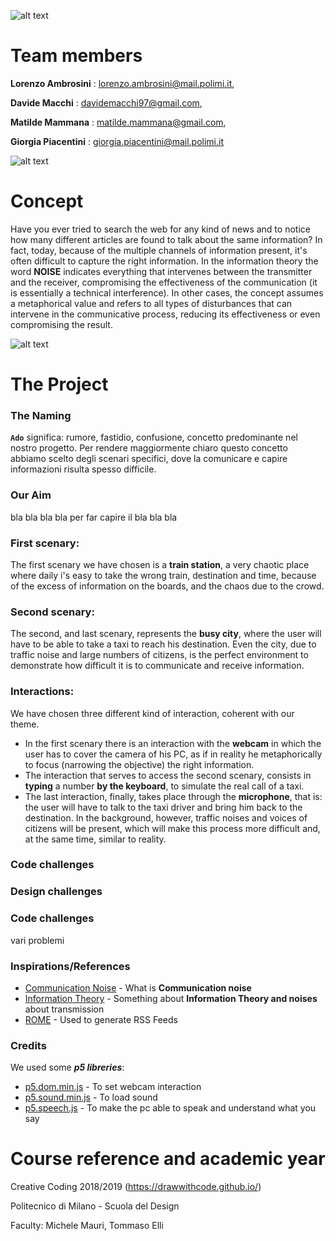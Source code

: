 ![alt text](https://github.com/drawwithcode/2018-group-work-group-08/blob/master/imgr/logo.PNG)
# Team members
**Lorenzo Ambrosini** : lorenzo.ambrosini@mail.polimi.it, 

**Davide Macchi** : davidemacchi97@gmail.com, 

**Matilde Mammana** : matilde.mammana@gmail.com, 

**Giorgia Piacentini** : giorgia.piacentini@mail.polimi.it

![alt text](https://github.com/drawwithcode/2018-group-work-group-08/blob/master/imgr/sonicear.jpg)

# Concept
Have you ever tried to search the web for any kind of news and to notice how many different articles are found to talk about the same information?
In fact, today, because of the multiple channels of information present, it's often difficult to capture the right information. 
In the information theory the word **NOISE** indicates everything that intervenes between the transmitter and the receiver, compromising the effectiveness of the communication (it is essentially a technical interference).
In other cases, the concept assumes a metaphorical value and refers to all types of disturbances that can intervene in the communicative process, reducing its effectiveness or even compromising the result.

![alt text](https://github.com/drawwithcode/2018-group-work-group-08/blob/master/imgr/schema.jpg)

# The Project

### The Naming

**`Ado`** significa: rumore, fastidio, confusione, concetto predominante nel nostro progetto.
Per rendere maggiormente chiaro questo concetto abbiamo scelto degli scenari specifici, dove la comunicare e capire informazioni risulta spesso difficile.

### Our Aim
bla bla bla bla per far capire il bla bla bla

### First scenary:
The first scenary we have chosen is a **train station**, a very chaotic place where daily i's easy to take the wrong train, destination and time, because of the excess of information on the boards, and the chaos due to the crowd.

### Second scenary:
The second, and last scenary, represents the **busy city**, where the user will have to be able to take a taxi to reach his destination. Even the city, due to traffic noise and large numbers of citizens, is the perfect environment to demonstrate how difficult it is to communicate and receive information.

### Interactions:
We have chosen three different kind of interaction, coherent with our theme.

- In the first scenary there is an interaction with the **webcam** in which the user has to cover the camera of his PC, as if in reality he metaphorically to focus (narrowing the objective) the right information.
- The interaction that serves to access the second scenary, consists in **typing** a number **by the keyboard**, to simulate the real call of a taxi.
- The last interaction, finally, takes place through the **microphone**, that is: the user will have to talk to the taxi driver and bring him back to the destination. In the background, however, traffic noises and voices of citizens will be present, which will make this process more difficult and, at the same time, similar to reality.



### Code challenges
### Design challenges
### Code challenges

vari problemi
### Inspirations/References

* [Communication Noise](https://en.wikipedia.org/wiki/Communication_noise) - What is **Communication noise**
* [Information Theory](https://en.wikipedia.org/wiki/Information_theory) - Something about **Information Theory and noises** about transmission
* [ROME](https://rometools.github.io/rome/) - Used to generate RSS Feeds

### Credits

We used some ***p5 libreries***:
* [p5.dom.min.js](https://p5js.org/reference/#/libraries/p5.dom) - To set webcam interaction
* [p5.sound.min.js](https://p5js.org/reference/#/libraries/p5.sound) - To load sound
* [p5.speech.js](http://ability.nyu.edu/p5.js-speech/) - To make the pc able to speak and understand what you say



# Course reference and academic year
Creative Coding 2018/2019 (https://drawwithcode.github.io/)

Politecnico di Milano - Scuola del Design

Faculty: Michele Mauri, Tommaso Elli


